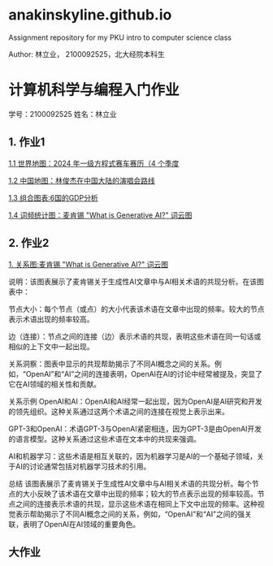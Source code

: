 # anakinskyline.github.io
Assignment repository for my PKU intro to computer science class

Author: 林立业， 2100092525，北大经院本科生

# 计算机科学与编程入门作业
学号：2100092525 姓名：林立业

## 1. 作业1
[1.1 世界地图：2024 年一级方程式赛车赛历（4 个季度](https://anakinskyline.github.io/formula1_2024_race_calendar_map.html)



  [1.2 中国地图：林俊杰在中国大陆的演唱会路线](https://anakinskyline.github.io/JJ20世界巡回演唱会（中国大陆）.html)

  
  [1.3 组合图表:6国的GDP分析](https://anakinskyline.github.io/6国GDP分析.html)

  
  [1.4 词频统计图：麦肯锡 "What is Generative AI?" 词云图](https://anakinskyline.github.io/what_is_generative_ai_wordcloud.html)


## 2. 作业2
[1. 关系图:麦肯锡 "What is Generative AI?" 词云图](https://anakinskyline.github.io/keyword_cooccurrence_analysis.html)


说明：该图表展示了麦肯锡关于生成性AI文章中与AI相关术语的共现分析。在该图表中：

节点大小：每个节点（或点）的大小代表该术语在文章中出现的频率。较大的节点表示术语出现的频率较高。


边（连接）：节点之间的连接（边）表示术语的共现，表明这些术语在同一句话或相似的上下文中一起出现。


关系洞察：图表中显示的共现帮助揭示了不同AI概念之间的关系。例如，“OpenAI”和“AI”之间的连接表明，OpenAI在AI的讨论中经常被提及，突显了它在AI领域的相关性和贡献。


关系示例
OpenAI和AI：OpenAI和AI经常一起出现，因为OpenAI是AI研究和开发的领先组织。这种关系通过这两个术语之间的连接在视觉上表示出来。


GPT-3和OpenAI：术语GPT-3与OpenAI紧密相连，因为GPT-3是由OpenAI开发的语言模型。这种关系通过这些术语在文本中的共现来强调。


AI和机器学习：这些术语是相互关联的，因为机器学习是AI的一个基础子领域，关于AI的讨论通常包括对机器学习技术的引用。


总结
该图表展示了麦肯锡关于生成性AI文章中与AI相关术语的共现分析。每个节点的大小反映了该术语在文章中出现的频率；较大的节点表示出现的频率较高。节点之间的连接表示术语的共现，显示这些术语在相同上下文中出现的频率。这种视觉表示帮助揭示了不同AI概念之间的关系，例如，“OpenAI”和“AI”之间的强关联，表明了OpenAI在AI领域的重要角色。




## 大作业
